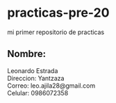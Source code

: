 # practicas-pre-20
mi primer repositorio de practicas

<div class="formato"><h2>Nombre:</h2>Leonardo Estrada</div>
<div class="formato">Direccion: Yantzaza</div>
<div class="formato" >Correo: leo.ajila28@gmail.com</div>
<div class="formato" >Celular: 0986072358 </div>

